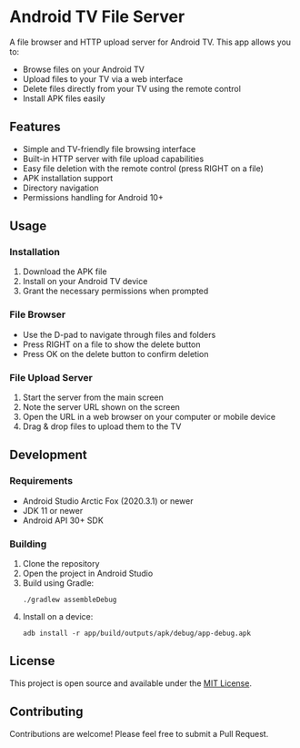 # Android TV File Server

A file browser and HTTP upload server for Android TV. This app allows you to:

- Browse files on your Android TV
- Upload files to your TV via a web interface
- Delete files directly from your TV using the remote control
- Install APK files easily

## Features

- Simple and TV-friendly file browsing interface
- Built-in HTTP server with file upload capabilities
- Easy file deletion with the remote control (press RIGHT on a file)
- APK installation support
- Directory navigation
- Permissions handling for Android 10+

## Usage

### Installation

1. Download the APK file
2. Install on your Android TV device
3. Grant the necessary permissions when prompted

### File Browser

- Use the D-pad to navigate through files and folders
- Press RIGHT on a file to show the delete button
- Press OK on the delete button to confirm deletion

### File Upload Server

1. Start the server from the main screen
2. Note the server URL shown on the screen
3. Open the URL in a web browser on your computer or mobile device
4. Drag & drop files to upload them to the TV

## Development

### Requirements

- Android Studio Arctic Fox (2020.3.1) or newer
- JDK 11 or newer
- Android API 30+ SDK

### Building

1. Clone the repository
2. Open the project in Android Studio
3. Build using Gradle:
   ```
   ./gradlew assembleDebug
   ```
4. Install on a device:
   ```
   adb install -r app/build/outputs/apk/debug/app-debug.apk
   ```

## License

This project is open source and available under the [MIT License](LICENSE).

## Contributing

Contributions are welcome! Please feel free to submit a Pull Request. 